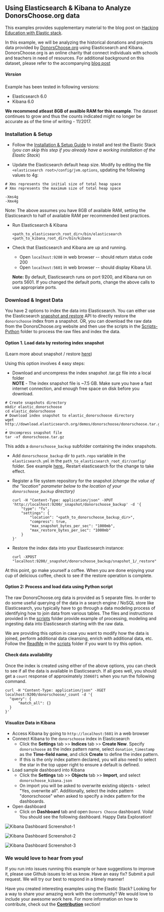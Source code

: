 ## Using Elasticsearch & Kibana to Analyze DonorsChoose.org data

This examples provides supplementary material to the blog post on [Hacking Education with Elastic stack](https://www.elastic.co/blog/hacking-education-with-the-elastic-stack).

In this example, we will be analyzing the historical donations and projects data provided by [DonorsChoose.org](http://data.donorschoose.org/open-data/overview/) using Elasticsearch and Kibana. DonorsChoose.org is an online charity that connect individuals with schools and teachers in need of resources. For additional background on this dataset, please refer to the accompanying [blog post](https://www.elastic.co/blog/hacking-education-with-the-elastic-stack)

##### Version

Example has been tested in following versions:
- Elasticsearch 6.0
- Kibana 6.0

**We recommend atleast 8GB of availble RAM for this example**. The dataset continues to grow and thus the counts indicated might no longer be accurate as of the time of writing - 11/2017.

### Installation & Setup

* Follow the [Installation & Setup Guide](https://github.com/elastic/examples/blob/master/Installation%20and%20Setup.md) to install and test the Elastic Stack (*you can skip this step if you already have a working installation of the Elastic Stack*)

* Update the Elasticsearch default heap size. Modify by editing the file `<elasticsearch root>/config/jvm.options`, updating the following values to 4g:

```
# Xms represents the initial size of total heap space
# Xmx represents the maximum size of total heap space

-Xms4g
-Xmx4g
```

Note: The above assumes you have 8GB of available RAM, setting the Elasticsearch to half of available RAM per recommended best practices.

* Run Elasticsearch & Kibana

  ```shell
  <path_to_elasticsearch_root_dir>/bin/elasticsearch
  <path_to_kibana_root_dir>/bin/kibana
  ```

* Check that Elasticsearch and Kibana are up and running.
  - Open `localhost:9200` in web browser -- should return status code 200
  - Open `localhost:5601` in web browser -- should display Kibana UI.

  **Note:** By default, Elasticsearch runs on port 9200, and Kibana run on ports 5601. If you changed the default ports, change   the above calls to use appropriate ports.

### Download & Ingest Data

You have 2 options to index the data into Elasticsearch. You can either use the Elasticsearch [snapshot and restore](https://www.elastic.co/guide/en/elasticsearch/reference/current/modules-snapshots.html) API to directly restore the `donorschoose` index from a snapshot. OR, you can download the raw data from the DonorsChoose.org website and then use the scripts in the [Scripts-Python](https://github.com/elastic/examples/tree/master/Exploring%20Public%20Datasets/donorschoose/scripts) folder to process the raw files and index the data.

#### Option 1. Load data by restoring index snapshot
(Learn more about snapshot / restore [here](https://www.elastic.co/guide/en/elasticsearch/reference/5.0/modules-snapshots.html))

Using this option involves 4 easy steps:

  * Download and uncompress the index snapshot .tar.gz file into a local folder <br>
  **NOTE** - The index snapshot file is ~7.5 GB. Make sure you have a fast internet connection, and enough free space on disk before you download. 
  ```shell
  # Create snapshots directory
  mkdir elastic_donorschoose
  cd elastic_donorschoose
  # Download index snapshot to elastic_donorschoose directory
  wget http://download.elasticsearch.org/demos/donorschoose/donorschoose.tar.gz .
  # Uncompress snapshot file
  tar -xf donorschoose.tar.gz
  ```
  This adds a `donorschoose_backup` subfolder containing the index snapshots.

  * Add `donorschoose_backup` dir to `path.repo` variable in the `elasticsearch.yml` in the `path_to_elasticsearch_root_dir/config/` folder. See example [here.](https://www.elastic.co/guide/en/elasticsearch/reference/current/modules-snapshots.html#_shared_file_system_repository). Restart elasticsearch for the change to take effect.

  * Register a file system repository for the snapshot *(change the value of the “location” parameter below to the location of your `donorschoose_backup` directory)*
  
      ```shell
      curl -H "Content-Type: application/json" -XPUT 'http://localhost:9200/_snapshot/donorschoose_backup' -d '{
          "type": "fs",
          "settings": {
              "location": "<path_to_donorschoose_backup_dir>",
              "compress": true,
              "max_snapshot_bytes_per_sec": "1000mb",
              "max_restore_bytes_per_sec": "1000mb"
          }
      }'
      ```

  * Restore the index data into your Elasticsearch instance:
    ```shell
    curl -XPOST "localhost:9200/_snapshot/donorschoose_backup/snapshot_1/_restore"
    ```

At this point, go make yourself a coffee. When you are done enjoying your cup of delicious coffee, check to see if the restore operation is complete.

#### Option 2: Process and load data using Python script

The raw DonorsChoose.org data is provided as 5 separate files. In order to do some useful querying of the data in a search engine / NoSQL store like Elasticsearch, you typically have to go through a data modeling process of identifying how to join data from various tables. The files and instructions provided in the [scripts](https://github.com/elastic/examples/tree/master/Exploring%20Public%20Datasets/donorschoose/scripts) folder provide example of processing, modeling and ingesting data into Elasticsearch starting with the raw data.

We are providing this option in case you want to modify how the data is joined, perform additional data cleansing, enrich with additional data, etc. Follow the [ReadMe](https://github.com/elastic/examples/tree/master/Exploring%20Public%20Datasets/donorschoose/scripts/README.md) in the [scripts](https://github.com/elastic/examples/tree/master/Exploring%20Public%20Datasets/donorschoose/scripts) folder if you want to try this option.

#### Check data availability
Once the index is created using either of the above options, you can check to see if all the data is available in Elasticsearch. If all goes well, you should get a `count` response of approximately `3506071` when you run the following command.

  ```shell
  curl -H "Content-Type: application/json" -XGET localhost:9200/donorschoose/_count -d '{
  	"query": {
  		"match_all": {}
  	}
  }'
  ```

#### Visualize Data in Kibana

* Access Kibana by going to `http://localhost:5601` in a web browser
* Connect Kibana to the `donorschoose` index in Elasticsearch
    * Click the **Settings** tab >> **Indices** tab >> **Create New**. Specify `donorschoose` as the index pattern name, select `donation_timestamp` as the **Time-field name**, and click **Create** to define the index pattern.
    * If this is the only index pattern declared, you will also need to select the star in the top upper right to ensure a default is defined. 
* Load sample dashboard into Kibana
    * Click the **Settings** tab >> **Objects** tab >> **Import**, and select `donorschoose_kibana.json`
    * On import you will be asked to overwrite existing objects - select "Yes, overwrite all". Additionally, select the index pattern "donorschoose" when asked to specify a index pattern for the dashboards.
* Open dashboard
    * Click on **Dashboard** tab and open `Donors Choose` dashboard. Voila! You should see the following dashboard. Happy Data Exploration!

![Kibana Dashboard Screenshot-1](https://user-images.githubusercontent.com/12695796/32787527-a1d3b98e-c94e-11e7-98e5-60a97bc6544f.png)

![Kibana Dashboard Screenshot-2](https://user-images.githubusercontent.com/12695796/32787564-bb1698f8-c94e-11e7-9db6-a9a6df8c88c9.png)

![Kibana Dashboard Screenshot-3](https://user-images.githubusercontent.com/12695796/32787597-d2fa3dc6-c94e-11e7-8840-2661ab7c0ccd.png)

### We would love to hear from you!
If you run into issues running this example or have suggestions to improve it, please use Github issues to let us know. Have an easy fix? Submit a pull request. We will try our best to respond in a timely manner!

Have you created interesting examples using the Elastic Stack? Looking for a way to share your amazing work with the community? We would love to include your awesome work here. For more information on how to contribute, check out the **[Contribution](https://github.com/elastic/examples#contributing)** section!
